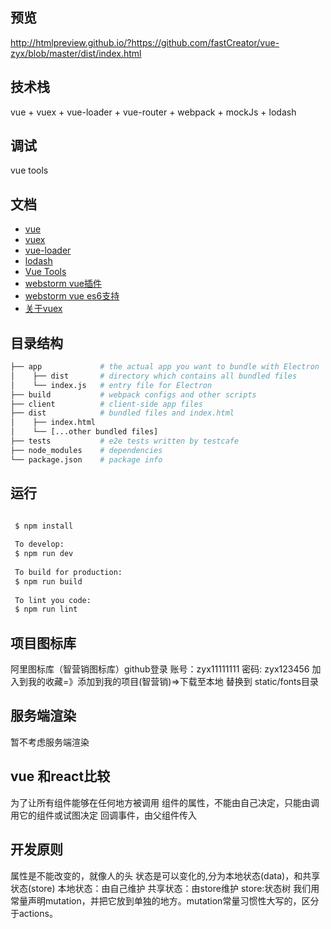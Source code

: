 ## 预览
http://htmlpreview.github.io/?https://github.com/fastCreator/vue-zyx/blob/master/dist/index.html

## 技术栈
 
vue + vuex + vue-loader + vue-router + webpack + mockJs + lodash
 
## 调试
vue tools
 
 ## 文档
- [vue](https://cn.vuejs.org/v2/guide/)
- [vuex](https://vuex.vuejs.org/zh-cn/state.html)
- [vue-loader](http://vue-loader.vuejs.org/en/)
- [lodash](http://lodashjs.com/docs/)
- [Vue Tools](https://github.com/vuejs/vue-devtools) 
- [webstorm vue插件](http://www.cnblogs.com/ssrsblogs/p/6231981.html) 
- [webstorm vue es6支持](http://www.cnblogs.com/xuange306/p/6175680.html)  
- [关于vuex](https://github.com/huangtubiao/vuex-example) 
 

## 目录结构

```bash
├── app             # the actual app you want to bundle with Electron
│    ├── dist       # directory which contains all bundled files
│    └── index.js   # entry file for Electron
├── build           # webpack configs and other scripts
├── client          # client-side app files
├── dist            # bundled files and index.html
│    ├── index.html
│    └── [...other bundled files]  
├── tests           # e2e tests written by testcafe 
├── node_modules    # dependencies
└── package.json    # package info
```
## 运行
```bash

 $ npm install 
 
 To develop:
 $ npm run dev
 
 To build for production:
 $ npm run build
 
 To lint you code:
 $ npm run lint
```
 
## 项目图标库

阿里图标库（智营销图标库）github登录
账号：zyx11111111
密码: zyx123456
加入到我的收藏=》添加到我的项目(智营销)=>下载至本地
替换到 static/fonts目录 

 

## 服务端渲染
 暂不考虑服务端渲染

## vue 和react比较
为了让所有组件能够在任何地方被调用
组件的属性，不能由自己决定，只能由调用它的组件或试图决定
回调事件，由父组件传入

## 开发原则
属性是不能改变的，就像人的头
状态是可以变化的,分为本地状态(data)，和共享状态(store)
本地状态：由自己维护
共享状态：由store维护
store:状态树
我们用常量声明mutation，并把它放到单独的地方。mutation常量习惯性大写的，区分于actions。
 
 

